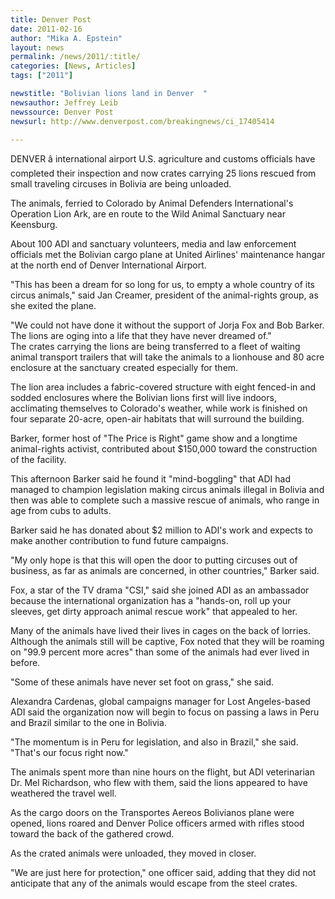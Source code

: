 ```yaml
---
title: Denver Post
date: 2011-02-16
author: "Mika A. Epstein"
layout: news
permalink: /news/2011/:title/
categories: [News, Articles]
tags: ["2011"]

newstitle: "Bolivian lions land in Denver  "
newsauthor: Jeffrey Leib  
newssource: Denver Post  
newsurl: http://www.denverpost.com/breakingnews/ci_17405414  

---
```


DENVER â international airport U.S. agriculture and customs officials have completed their inspection and now crates carrying 25 lions rescued from small traveling circuses in Bolivia are being unloaded.

The animals, ferried to Colorado by Animal Defenders International's Operation Lion Ark, are en route to the Wild Animal Sanctuary near Keensburg.

About 100 ADI and sanctuary volunteers, media and law enforcement officials met the Bolivian cargo plane at United Airlines' maintenance hangar at the north end of Denver International Airport.

"This has been a dream for so long for us, to empty a whole country of its circus animals," said Jan Creamer, president of the animal-rights group, as she exited the plane.

"We could not have done it without the support of Jorja Fox and Bob Barker. The lions are oging into a life that they have never dreamed of."  
The crates carrying the lions are being transferred to a fleet of waiting animal transport trailers that will take the animals to a lionhouse and 80 acre enclosure at the sanctuary created especially for them.

The lion area includes a fabric-covered structure with eight fenced-in and sodded enclosures where the Bolivian lions first will live indoors, acclimating themselves to Colorado's weather, while work is finished on four separate 20-acre, open-air habitats that will surround the building.

Barker, former host of "The Price is Right" game show and a longtime animal-rights activist, contributed about $150,000 toward the construction of the facility.

This afternoon Barker said he found it "mind-boggling" that ADI had managed to champion legislation making circus animals illegal in Bolivia and then was able to complete such a massive rescue of animals, who range in age from cubs to adults.

Barker said he has donated about $2 million to ADI's work and expects to make another contribution to fund future campaigns.

"My only hope is that this will open the door to putting circuses out of business, as far as animals are concerned, in other countries," Barker said.

Fox, a star of the TV drama "CSI," said she joined ADI as an ambassador because the international organization has a "hands-on, roll up your sleeves, get dirty approach animal rescue work" that appealed to her.

Many of the animals have lived their lives in cages on the back of lorries. Although the animals still will be captive, Fox noted that they will be roaming on "99.9 percent more acres" than some of the animals had ever lived in before.

"Some of these animals have never set foot on grass," she said.

Alexandra Cardenas, global campaigns manager for Lost Angeles-based ADI said the organization now will begin to focus on passing a laws in Peru and Brazil similar to the one in Bolivia.

"The momentum is in Peru for legislation, and also in Brazil," she said. "That's our focus right now."

The animals spent more than nine hours on the flight, but ADI veterinarian Dr. Mel Richardson, who flew with them, said the lions appeared to have weathered the travel well.

As the cargo doors on the Transportes Aereos Bolivianos plane were opened, lions roared and Denver Police officers armed with rifles stood toward the back of the gathered crowd.

As the crated animals were unloaded, they moved in closer.

"We are just here for protection," one officer said, adding that they did not anticipate that any of the animals would escape from the steel crates.

